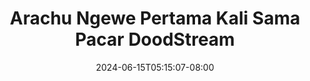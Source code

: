 --- 
title: "Arachu Ngewe Pertama Kali Sama Pacar  DoodStream"
description: "streaming   Arachu Ngewe Pertama Kali Sama Pacar  DoodStream telegram   new"
date: 2024-06-15T05:15:07-08:00
file_code: "q23ltn2m6cxj"
draft: false
cover: "xt9rypqsc921pih6.jpg"
tags: ["Arachu", "Ngewe", "Pertama", "Kali", "Sama", "Pacar", "DoodStream", "bokep-indo", "bokep-viral", "bokep-ig"]
length: 135
fld_id: "1392280"
foldername: "arabaru"
categories: ["arabaru"]
views: 46
---